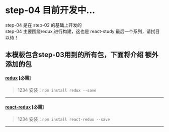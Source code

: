 # step-04 目前开发中...
step-04 是在 step-02 的基础上开发的  
step-04 主要围绕redux,进行构建，这也是 react-study 最后一个系列，请拭目以待！

## 本模板包含step-03用到的所有包，下面将介绍 **额外** 添加的包

#### [redux](https://github.com/reactjs/react-router) [必需]
> 1234
  安装：`npm install redux --save`
  
---

#### [react-redux](https://github.com/reactjs/react-router) [必需]
> 1234
  安装：`npm install react-redux --save`
  
---

